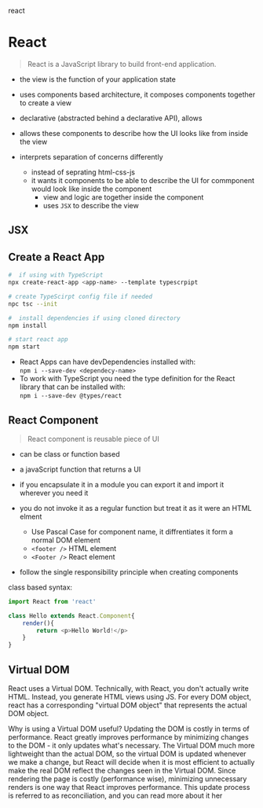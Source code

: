 react

# React

> React is a JavaScript library to build front-end application.
- the view is the function of your application state
- uses components based architecture, it composes components together to create a view

- declarative (abstracted behind a declarative API), allows 

- allows these components to describe how the UI looks like from inside the view
- interprets separation of concerns differently
    - instead of seprating html-css-js
    - it wants it components to be able to describe the UI for commponent would look like inside the component
        - view and logic are together inside the component
        - uses `JSX` to describe the view

## JSX

## Create a React App
```bash
#  if using with TypeScript
npx create-react-app <app-name> --template typescrpipt

# create TypeScirpt config file if needed
npc tsc --init

#  install dependencies if using cloned directory
npm install

# start react app
npm start
```

- React Apps can have devDependencies installed with: <br>`npm i --save-dev <dependecy-name>`
- To work with TypeScript you need the type definition for the React library that can be installed with: <br> `npm i --save-dev @types/react`

## React Component
> React component is reusable piece of UI
- can be class or function based 

- a javaScript function that returns a UI
- if you encapsulate it in a module you can export it and import it wherever you need it
- you do not invoke it as a regular function but treat it as it were an HTML elment
    - Use Pascal Case for component name, it diffrentiates it form a normal DOM element
    - `<footer />` HTML element
    - `<Footer />` React element

- follow the single responsibility principle when creating components



class based syntax:
```js
import React from 'react'

class Hello extends React.Component{
    render(){
        return <p>Hello World!</p>
    }
}
```
## Virtual DOM

React uses a Virtual DOM. Technically, with React, you don't actually write HTML. Instead, you generate HTML views using JS. For every DOM object, react has a corresponding "virtual DOM object" that represents the actual DOM object.

Why is using a Virtual DOM useful? Updating the DOM is costly in terms of performance. React greatly improves performance by minimizing changes to the DOM - it only updates what's necessary. The Virtual DOM much more lightweight than the actual DOM, so the virtual DOM is updated whenever we make a change, but React will decide when it is most efficient to actually make the real DOM reflect the changes seen in the Virtual DOM. Since rendering the page is costly (performance wise), minimizing unnecessary renders is one way that React improves performance. This update process is referred to as reconciliation, and you can read more about it her


